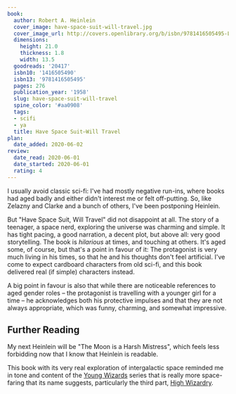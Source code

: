 ```yaml
---
book:
  author: Robert A. Heinlein
  cover_image: have-space-suit-will-travel.jpg
  cover_image_url: http://covers.openlibrary.org/b/isbn/9781416505495-L.jpg
  dimensions:
    height: 21.0
    thickness: 1.8
    width: 13.5
  goodreads: '20417'
  isbn10: '1416505490'
  isbn13: '9781416505495'
  pages: 276
  publication_year: '1958'
  slug: have-space-suit-will-travel
  spine_color: '#aa0908'
  tags:
  - scifi
  - ya
  title: Have Space Suit—Will Travel
plan:
  date_added: 2020-06-02
review:
  date_read: 2020-06-01
  date_started: 2020-06-01
  rating: 4
---
```


I usually avoid classic sci-fi: I've had mostly negative run-ins, where books had aged badly and either didn't interest
me or felt off-putting. So, like Zelazny and Clarke and a bunch of others, I've been postponing Heinlein.

But "Have Space Suit, Will Travel" did not disappoint at all. The story of a teenager, a space nerd, exploring the
universe was charming and simple. It has tight pacing, a good narration, a decent plot, but above all: very good
storytelling. The book is *hilarious* at times, and touching at others. It's aged some, of course, but that's a point in
favour of it: The protagonist is very much living in his times, so that he and his thoughts don't feel artificial. I've
come to expect cardboard characters from old sci-fi, and this book delivered real (if simple) characters instead.

A big point in favour is also that while there are noticeable references to aged gender roles – the protagonist is
travelling with a younger girl for a time – he acknowledges both his protective impulses and that they are not always
appropriate, which was funny, charming, and somewhat impressive.

## Further Reading

My next Heinlein will be "The Moon is a Harsh Mistress", which feels less forbidding now that I know that Heinlein is
readable.

This book with its very real exploration of intergalactic space reminded me in tone and content of the [Young
Wizards](https://books.rixx.de/reviews/2016/so-you-want-to-be-a-wizard) series that is really more space-faring that its
name suggests, particularly the third part, [High Wizardry](https://books.rixx.de/reviews/2016/high-wizardry).
